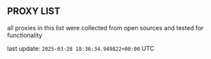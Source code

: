 ## PROXY LIST

all proxies in this list were collected from open sources and tested for functionality

last update: `2025-03-28 18:36:34.949822+00:00` UTC